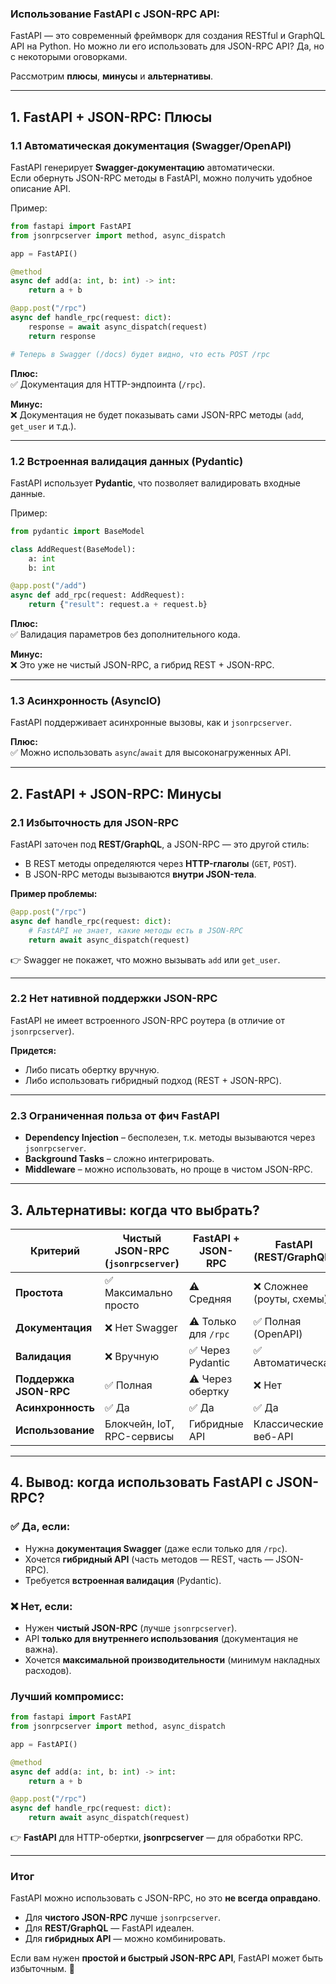 ### **Использование FastAPI с JSON-RPC API:**

FastAPI — это современный фреймворк для создания RESTful и GraphQL API на Python. Но можно ли его использовать для JSON-RPC API? Да, но с некоторыми оговорками.  

Рассмотрим **плюсы**, **минусы** и **альтернативы**.

---

## **1. FastAPI + JSON-RPC: Плюсы**  

### **1.1 Автоматическая документация (Swagger/OpenAPI)**  
FastAPI генерирует **Swagger-документацию** автоматически.  
Если обернуть JSON-RPC методы в FastAPI, можно получить удобное описание API.  

Пример:  
```python
from fastapi import FastAPI
from jsonrpcserver import method, async_dispatch

app = FastAPI()

@method
async def add(a: int, b: int) -> int:
    return a + b

@app.post("/rpc")
async def handle_rpc(request: dict):
    response = await async_dispatch(request)
    return response

# Теперь в Swagger (/docs) будет видно, что есть POST /rpc
```
**Плюс:**  
✅ Документация для HTTP-эндпоинта (`/rpc`).  

**Минус:**  
❌ Документация не будет показывать сами JSON-RPC методы (`add`, `get_user` и т.д.).  

---

### **1.2 Встроенная валидация данных (Pydantic)**  
FastAPI использует **Pydantic**, что позволяет валидировать входные данные.  

Пример:  
```python
from pydantic import BaseModel

class AddRequest(BaseModel):
    a: int
    b: int

@app.post("/add")
async def add_rpc(request: AddRequest):
    return {"result": request.a + request.b}
```
**Плюс:**  
✅ Валидация параметров без дополнительного кода.  

**Минус:**  
❌ Это уже не чистый JSON-RPC, а гибрид REST + JSON-RPC.  

---

### **1.3 Асинхронность (AsyncIO)**  
FastAPI поддерживает асинхронные вызовы, как и `jsonrpcserver`.  

**Плюс:**  
✅ Можно использовать `async`/`await` для высоконагруженных API.  

---

## **2. FastAPI + JSON-RPC: Минусы**  

### **2.1 Избыточность для JSON-RPC**  
FastAPI заточен под **REST/GraphQL**, а JSON-RPC — это другой стиль:  
- В REST методы определяются через **HTTP-глаголы** (`GET`, `POST`).  
- В JSON-RPC методы вызываются **внутри JSON-тела**.  

**Пример проблемы:**  
```python
@app.post("/rpc")
async def handle_rpc(request: dict):
    # FastAPI не знает, какие методы есть в JSON-RPC
    return await async_dispatch(request)
```
👉 Swagger не покажет, что можно вызывать `add` или `get_user`.  

---

### **2.2 Нет нативной поддержки JSON-RPC**  
FastAPI не имеет встроенного JSON-RPC роутера (в отличие от `jsonrpcserver`).  

**Придется:**  
- Либо писать обертку вручную.  
- Либо использовать гибридный подход (REST + JSON-RPC).  

---

### **2.3 Ограниченная польза от фич FastAPI**  
- **Dependency Injection** – бесполезен, т.к. методы вызываются через `jsonrpcserver`.  
- **Background Tasks** – сложно интегрировать.  
- **Middleware** – можно использовать, но проще в чистом JSON-RPC.  

---

## **3. Альтернативы: когда что выбрать?**  

| **Критерий**               | **Чистый JSON-RPC** (`jsonrpcserver`) | **FastAPI + JSON-RPC** | **FastAPI (REST/GraphQL)** |
|----------------------------|--------------------------------------|-----------------------|---------------------------|
| **Простота**               | ✅ Максимально просто                | ⚠️ Средняя           | ❌ Сложнее (роуты, схемы) |
| **Документация**           | ❌ Нет Swagger                       | ⚠️ Только для `/rpc`  | ✅ Полная (OpenAPI)       |
| **Валидация**              | ❌ Вручную                          | ✅ Через Pydantic     | ✅ Автоматическая         |
| **Поддержка JSON-RPC**     | ✅ Полная                           | ⚠️ Через обертку     | ❌ Нет                    |
| **Асинхронность**          | ✅ Да                               | ✅ Да                 | ✅ Да                     |
| **Использование**          | Блокчейн, IoT, RPC-сервисы          | Гибридные API         | Классические веб-API      |

---

## **4. Вывод: когда использовать FastAPI с JSON-RPC?**  

### **✅ Да, если:**  
- Нужна **документация Swagger** (даже если только для `/rpc`).  
- Хочется **гибридный API** (часть методов — REST, часть — JSON-RPC).  
- Требуется **встроенная валидация** (Pydantic).  

### **❌ Нет, если:**  
- Нужен **чистый JSON-RPC** (лучше `jsonrpcserver`).  
- API **только для внутреннего использования** (документация не важна).  
- Хочется **максимальной производительности** (минимум накладных расходов).  

### **Лучший компромисс:**  
```python
from fastapi import FastAPI
from jsonrpcserver import method, async_dispatch

app = FastAPI()

@method
async def add(a: int, b: int) -> int:
    return a + b

@app.post("/rpc")
async def handle_rpc(request: dict):
    return await async_dispatch(request)
```
👉 **FastAPI** для HTTP-обертки, **jsonrpcserver** — для обработки RPC.  

---
### **Итог**  
FastAPI можно использовать с JSON-RPC, но это **не всегда оправдано**.  
- Для **чистого JSON-RPC** лучше `jsonrpcserver`.  
- Для **REST/GraphQL** — FastAPI идеален.  
- Для **гибридных API** — можно комбинировать.  

Если вам нужен **простой и быстрый JSON-RPC API**, FastAPI может быть избыточным. 🚀